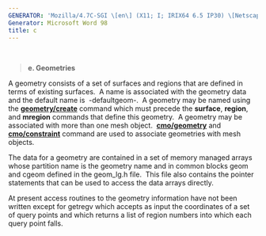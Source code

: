 ```yaml
---
GENERATOR: 'Mozilla/4.7C-SGI \[en\] (X11; I; IRIX64 6.5 IP30) \[Netscape\]'
Generator: Microsoft Word 98
title: c
---
```


 

> **e. Geometries**

A geometry consists of a set of surfaces and regions that are defined in
terms of existing surfaces.  A name is associated with the geometry data
and the default name is  -defaultgeom-.  A geometry may be named using
the **[geometry/create](geom_create.html)** command which must precede
the **surface**, **region**, and **mregion** commands that define this
geometry.  A geometry may be associated with more than one mesh object. 
**[cmo/geometry](cmo_geom.html)** and
**[cmo/constraint](cmo_constraint.html)** command are used to associate
geometries with mesh objects.

The data for a geometry are contained in a set of memory managed arrays
whose partition name is the geometry name and in common blocks geom and
cgeom defined in the geom\_lg.h file.  This file also contains the
pointer statements that can be used to access the data arrays directly.

At present access routines to the geometry information have not been
written except for getregv which accepts as input the coordinates of a
set of query points and which returns a list of region numbers into
which each query point falls.
